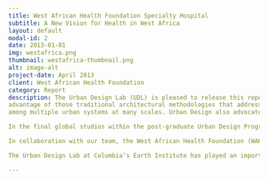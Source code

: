 ```yaml
---
title: West African Health Foundation Specialty Hospital
subtitle: A New Vision for Health in West Africa
layout: default
modal-id: 2
date: 2013-01-01
img: westafrica.png
thumbnail: westafrica-thumbnail.png
alt: image-alt
project-date: April 2013
client: West African Health Foundation
category: Report
description: The Urban Design Lab (UDL) is pleased to release this report on the design options for a new regional hospital at Juaben, Ghana. By analyzing regions, cities and sites through the perspective of urban designers, we take
advantage of those traditional architectural methodologies that address site specificity, physical form, economic constraints and construction logistics, among other considerations. In addition, we must engage ecology and health,
among multiple urban systems at many scales. Urban Design also advocates for an interaction in “top-down” and “bottom-up” processes to accomplish projects within this complexity. In an age when cities are rapidly urbanizing, new forms and meanings are needed to design for more equitable futures.

In the final global studios within the post-graduate Urban Design Program at Columbia University’s Graduate School of Architecture, Planning and Preservation (GSAPP), student teams and faculty develop comprehensive projects incorporating the complexity of issues and multiplicity of stakeholders involved in an urban intervention. In the Spring Semester of 2013, the Urban Design Program, in collaboration with the Earth Institutes’s Millennium City Initiative (MCI), was engaged in several projects in the metropolitan region surrounding Kumasi, Ghana. As a growing city of approximately two million inhabitants, both physical and social infrastructures are under extreme pressure for development.

In collaboration with our team, the West African Health Foundation (WAHF) participated with the studio as an informational resource, a critical eye and ultimately as a client. Tasked by the Foundation to design a hospital for a rural site in Juaben, 30 minutes outside of Kumasi, the studio developed the following proposal. Considering what role this new specialty hospital can play in the local, regional and international health system, the team developed a series of arguments that are outlined in this publication. Hopefully, this document will not only exist as a record of the collaboration of the urban design team and WAHF, but also as a verification of how this hospital can transform a region.

The Urban Design Lab at Columbia’s Earth Institute has played an important role in defining the studio’s emphasis and in synthesizing the studio’s work into the format of this publication. We hope that the WAHF hospital project will receive the broad interest that it fully deserves and that this important initiative will come to fruition.

---
```

